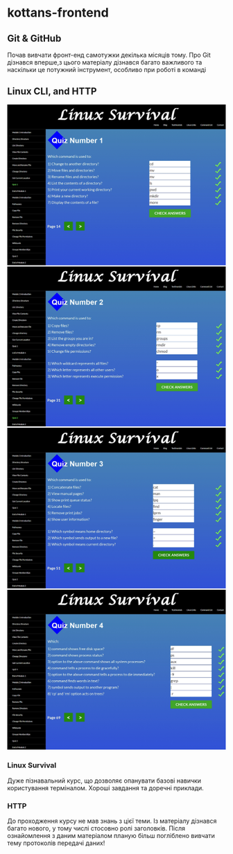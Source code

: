# kottans-frontend

## Git & GitHub

Почав вивчати фронт-енд самотужки декілька місяців тому. Про Git дізнався вперше,з цього матеріалу дізнався багато важливого та наскільки це потужний інструмент, особливо при роботі в команді

## Linux CLI, and HTTP

![quiz1](/task_linux_cli/1.jpg)
![quiz2](/task_linux_cli/2.jpg)
![quiz3](/task_linux_cli/3.jpg)
![quiz4](/task_linux_cli/4.jpg)

### Linux Survival

Дуже пізнавальний курс, що дозволяє опанувати базові навички користування терміналом. Хороші завдання та доречні приклади.

### HTTP

До проходження курсу не мав знань з цієї теми. Із матеріалу дізнався багато нового, у тому числі стосовно ролі заголовків. Після ознайомлення з даним матеріалом планую більш погліблено вивчати тему протоколів передачі даних!
